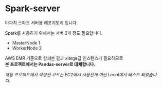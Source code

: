 # Spark-server
아파치 스파크 서버용 레포지토리 입니다.
    
Spark를 사용하기 위해서는 서버 3개 정도 필요합니다.    
- MasterNode 1
- WorkerNode 2
    
AWS EMR 기준으로 살펴본 결과 xlarge급 인스턴스가 필요하므로    
**본 프로젝트에서는 Pandas-server로 대체합니다.**    
    
*해당 프로젝트에서 작성된 코드는 EC2에서 사용된게 아닌 Local에서 테스트 되었습니다.*
